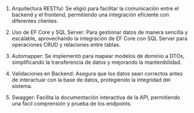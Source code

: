 1. Arquitectura RESTful: Se eligió para facilitar la comunicación entre el backend y el frontend, permitiendo una integración eficiente con diferentes clientes.

2. Uso de EF Core y SQL Server: Para gestionar datos de manera sencilla y escalable, aprovechando la integración de EF Core con SQL Server para operaciones CRUD y relaciones entre tablas.

3. Automapper: Se implementó para mapear modelos de dominio a DTOs, simplificando la transferencia de datos y mejorando la mantenibilidad.

4. Validaciones en Backend: Asegura que los datos sean correctos antes de interactuar con la base de datos, protegiendo la integridad del sistema.

4. Swagger: Facilita la documentación interactiva de la API, permitiendo una fácil comprensión y prueba de los endpoints.


